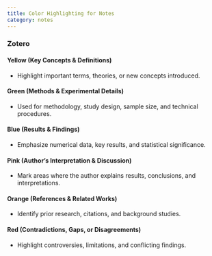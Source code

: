 ```yaml
---
title: Color Highlighting for Notes
category: notes
---
```


### Zotero

#### **Yellow (Key Concepts & Definitions)**
- Highlight important terms, theories, or new concepts introduced.

#### **Green (Methods & Experimental Details)**
- Used for methodology, study design, sample size, and technical procedures.

#### **Blue (Results & Findings)**
- Emphasize numerical data, key results, and statistical significance.

#### **Pink (Author’s Interpretation & Discussion)**
- Mark areas where the author explains results, conclusions, and interpretations.

#### **Orange (References & Related Works)**
- Identify prior research, citations, and background studies.

#### **Red (Contradictions, Gaps, or Disagreements)**
- Highlight controversies, limitations, and conflicting findings.

